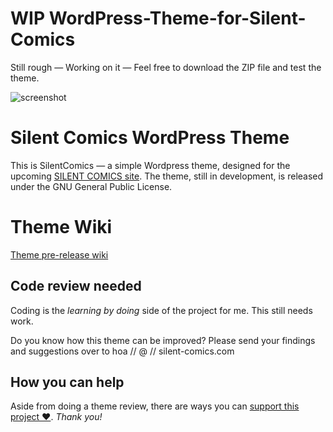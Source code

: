 WIP WordPress-Theme-for-Silent-Comics
=================================

Still rough — Working on it — Feel free to download the ZIP file and test the theme.

![screenshot](http://silentcomics.com/images/screenshot.png)

# Silent Comics WordPress Theme

This is SilentComics — a simple Wordpress theme, designed for the upcoming [SILENT COMICS site](http://silent-comics.com). The theme, still in development, is released under the GNU General Public License.

# Theme Wiki
[Theme pre-release wiki](https://github.com/SilentComics/Silent-Comics-Wordpress-Theme/wiki/SilentComic-WordPress-Theme-wiki)

## Code review needed
Coding is the *learning by doing* side of the project for me. This still needs work. 

Do you know how this theme can be improved? Please send your findings and suggestions over to hoa // @ // silent-comics.com

## How you can help
Aside from doing a theme review, there are ways you can [support this project ♥](http://silentcomics.com/subscribe/). *Thank you!*
